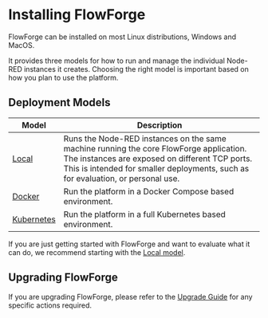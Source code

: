 # Installing FlowForge

FlowForge can be installed on most Linux distributions, Windows and MacOS.

It provides three models for how to run and manage the individual Node-RED instances
it creates. Choosing the right model is important based on how you plan to use
the platform.

## Deployment Models

Model      | Description        
-----------|--------------------
[Local](./local/README.md)           | Runs the Node-RED instances on the same machine running the core FlowForge application. The instances are exposed on different TCP ports. This is intended for smaller deployments, such as for evaluation, or personal use.
[Docker](./docker/README.md)         | Run the platform in a Docker Compose based environment.
[Kubernetes](./kubernetes/README.md) | Run the platform in a full Kubernetes based environment.


If you are just getting started with FlowForge and want to evaluate what it can do,
we recommend starting with the [Local model](./local/README.md).

## Upgrading FlowForge

If you are upgrading FlowForge, please refer to the [Upgrade Guide](./upgrading.md)
for any specific actions required.